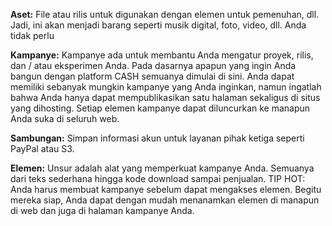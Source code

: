 **Aset:** File atau rilis untuk digunakan dengan elemen untuk pemenuhan, dll. Jadi, ini akan menjadi barang seperti musik digital, foto, video, dll. Anda tidak perlu

**Kampanye:** Kampanye ada untuk membantu Anda mengatur proyek, rilis, dan / atau eksperimen Anda. Pada dasarnya apapun yang ingin Anda bangun dengan platform CASH semuanya dimulai di sini. Anda dapat memiliki sebanyak mungkin kampanye yang Anda inginkan, namun ingatlah bahwa Anda hanya dapat mempublikasikan satu halaman sekaligus di situs yang dihosting. Setiap elemen kampanye dapat diluncurkan ke manapun Anda suka di seluruh web.

**Sambungan:** Simpan informasi akun untuk layanan pihak ketiga seperti PayPal atau S3.

**Elemen:** Unsur adalah alat yang memperkuat kampanye Anda. Semuanya dari teks sederhana hingga kode download sampai penjualan. TIP HOT: Anda harus membuat kampanye sebelum dapat mengakses elemen. Begitu mereka siap, Anda dapat dengan mudah menanamkan elemen di manapun di web dan juga di halaman kampanye Anda.
